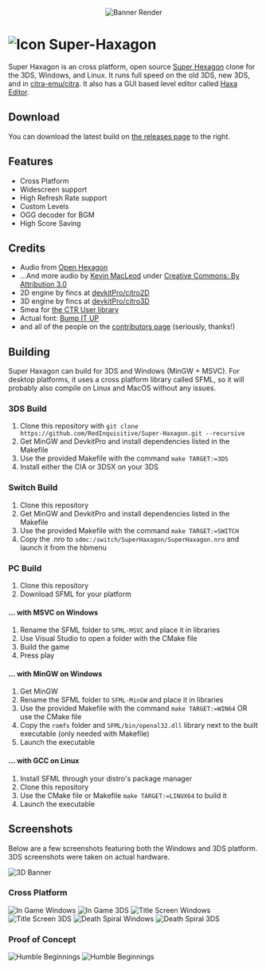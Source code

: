 <p align="center"><img style="text-align:center" src="./media/rendersmall.png" alt="Banner Render" title="Banner Render"/></p>

# ![Icon](./media/icon-3ds.png "Icon") Super-Haxagon

Super Haxagon is an cross platform, open source [Super Hexagon](http://superhexagon.com/) clone for the 3DS, Windows, and Linux. It runs full speed on the old 3DS, new 3DS, and in [citra-emu/citra](https://github.com/citra-emu/citra). It also has a GUI based level editor called [Haxa Editor](https://github.com/RedInquisitive/Haxa-Editor).

## Download

You can download the latest build on [the releases page](https://github.com/RedInquisitive/Super-Haxagon/releases) to the right.

## Features

 * Cross Platform
 * Widescreen support
 * High Refresh Rate support
 * Custom Levels
 * OGG decoder for BGM
 * High Score Saving
 
## Credits
 * Audio from [Open Hexagon](http://vittorioromeo.info/projects.html)
 * ...And more audio by [Kevin MacLeod](http://incompetech.com/) under [Creative Commons: By Attribution 3.0](http://creativecommons.org/licenses/by/3.0/)
 * 2D engine by fincs at [devkitPro/citro2D](https://github.com/devkitPro/citro2d)
 * 3D engine by fincs at [devkitPro/citro3D](https://github.com/devkitPro/citro3d)
 * Smea for [the CTR User library](https://github.com/devkitPro/libctru)
 * Actual font: [Bump IT UP](http://fontstruct.com/fontstructions/show/155156/bump_it_up)
 * and all of the people on the [contributors page](https://github.com/RedInquisitive/Super-Haxagon/graphs/contributors) (seriously, thanks!)

## Building

Super Haxagon can build for 3DS and Windows (MinGW + MSVC). For desktop platforms, it uses a cross platform library called SFML, so it will probably also compile on Linux and MacOS without any issues.

### 3DS Build

1. Clone this repository with `git clone https://github.com/RedInquisitive/Super-Haxagon.git --recursive`
1. Get MinGW and DevkitPro and install dependencies listed in the Makefile
1. Use the provided Makefile with the command `make TARGET:=3DS`
1. Install either the CIA or 3DSX on your 3DS

### Switch Build

1. Clone this repository
1. Get MinGW and DevkitPro and install dependencies listed in the Makefile
1. Use the provided Makefile with the command `make TARGET:=SWITCH`
1. Copy the .nro to `sdmc:/switch/SuperHaxagon/SuperHaxagon.nro` and launch it from the hbmenu

### PC Build

1. Clone this repository
1. Download SFML for your platform

#### ... with MSVC on Windows

1. Rename the SFML folder to `SFML-MSVC` and place it in libraries
1. Use Visual Studio to open a folder with the CMake file
1. Build the game
1. Press play

#### ... with MinGW on Windows

1. Get MinGW
1. Rename the SFML folder to `SFML-MinGW` and place it in libraries
1. Use the provided Makefile with the command `make TARGET:=WIN64` OR use the CMake file
1. Copy the `romfs` folder and `SFML/bin/openal32.dll` library next to the built executable (only needed with Makefile)
1. Launch the executable

#### ... with GCC on Linux

1. Install SFML through your distro's package manager
1. Clone this repository
1. Use the CMake file or Makefile `make TARGET:=LINUX64` to build it
1. Launch the executable

## Screenshots

Below are a few screenshots featuring both the Windows and 3DS platform. 3DS screenshots
were taken on actual hardware.

![3D Banner](./media/screenshots/HNI_0013.JPG "Banner")

### Cross Platform

![In Game Windows](./media/screenshots/Windows_2020-07-10_014324.png "In Game Windows")
![In Game 3DS](./media/screenshots/luma-2020-07-11-06-48-44-586.png "In Game 3DS")
![Title Screen Windows](./media/screenshots/Windows_2020-07-10_014650.png "Title Screen Windows")
![Title Screen 3DS](./media/screenshots/luma-2020-07-11-06-42-12-193.png "Title Screen 3DS")
![Death Spiral Windows](./media/screenshots/Windows_2020-07-10_014604.png "Death Spiral")
![Death Spiral 3DS](./media/screenshots/luma-2020-07-11-06-55-45-531.png "Death Spiral 3DS")

### Proof of Concept

![Humble Beginnings](./media/screenshots/scr_2_MERGED.png "Humble Arrow")
![Humble Beginnings](./media/screenshots/scr_1_MERGED.png "The First Test")
